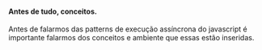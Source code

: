 #### Antes de tudo, conceitos.

<aside class="notes">
    Antes de falarmos das patterns de execução assíncrona do javascript é importante falarmos dos conceitos e ambiente que essas estão inseridas.
</aside>